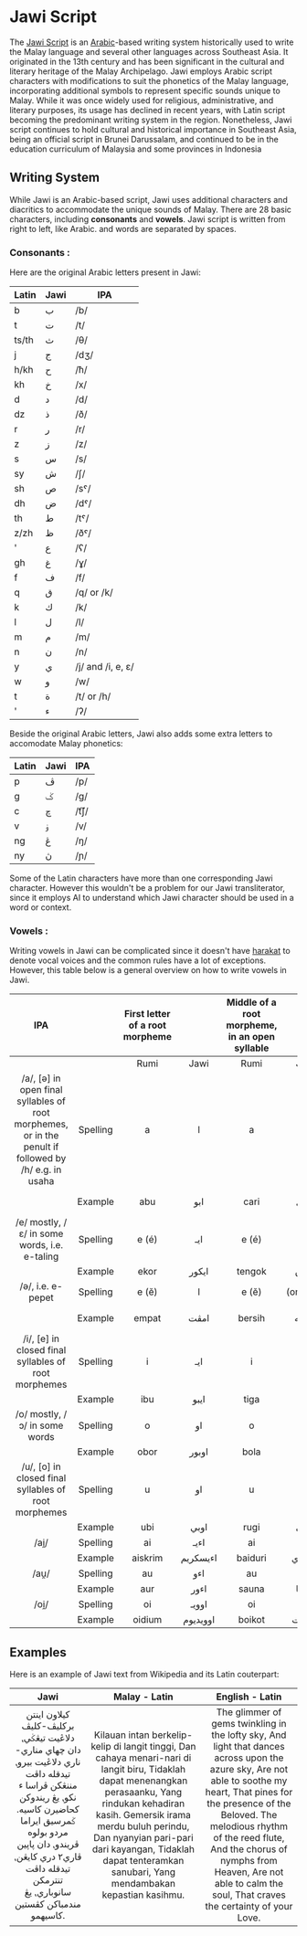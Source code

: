 # Jawi Script

The [Jawi Script](https://en.wikipedia.org/wiki/Jawi_script) is an [Arabic](https://en.wikipedia.org/wiki/Arabic_alphabet)-based writing system historically used to write the Malay language and several other languages across Southeast Asia. It originated in the 13th century and has been significant in the cultural and literary heritage of the Malay Archipelago. Jawi employs Arabic script characters with modifications to suit the phonetics of the Malay language, incorporating additional symbols to represent specific sounds unique to Malay. While it was once widely used for religious, administrative, and literary purposes, its usage has declined in recent years, with Latin script becoming the predominant writing system in the region. Nonetheless, Jawi script continues to hold cultural and historical importance in Southeast Asia, being an official script in Brunei Darussalam, and continued to be in the education curriculum of Malaysia and some provinces in Indonesia

## Writing System
While Jawi is an Arabic-based script, Jawi uses additional characters and diacritics to accommodate the unique sounds of Malay. There are 28 basic characters, including **consonants** and **vowels**. Jawi script is written from right to left, like Arabic. and words are separated by spaces.


### Consonants :
Here are the original Arabic letters present in Jawi:

| Latin   | Jawi     | IPA            |
|---------|----------|----------------|
| b       | ب       | /b/            |
| t       | ت       | /t/            |
| ts/th       | ث       | /θ/            |
| j       | ج       | /dʒ/           |
| h/kh       | ح       | /ħ/            |
| kh       | خ       | /x/            |
| d       | د       | /d/            |
| dz       | ذ       | /ð/            |
| r       | ر       | /r/            |
| z       | ز       | /z/            |
| s       | س       | /s/            |
| sy       | ش       | /ʃ/            |
| sh       | ص       | /sˤ/           |
| dh       | ض       | /dˤ/           |
| th       | ط       | /tˤ/           |
| z/zh       | ظ       | /ðˤ/           |
| '       | ع       | /ʕ/            |
| gh       | غ       | /ɣ/            |
| f       | ف       | /f/            |
| q       | ق       | /q/ or /k/            |
| k       | ك       | /k/            |
| l       | ل       | /l/            |
| m       | م       | /m/            |
| n       | ن       | /n/            |
| y       | ي       | /j/ and /i, e, ɛ/             |
| w       | و       | /w/            |
| t       | ة‎       | /t/ or /h/            |
| '       | ء       | /ʔ/            |

Beside the original Arabic letters, Jawi also adds some extra letters to accomodate Malay phonetics:

| Latin   | Jawi     | IPA            |
|---------|----------|----------------|
| p       | ڤ       | /p/            |
| g       | ݢ       | /g/            |
| c       | چ       | /t͡ʃ/             |
| v       | ۏ‎        | /v/            |
| ng       | ڠ       | /ŋ/            |
| ny       | ڽ‎        | /ɲ/            |

Some of the Latin characters have more than one corresponding Jawi character. However this wouldn't be a problem for our Jawi transliterator, since it employs AI to understand which Jawi character should be used in a word or context.

### Vowels :
Writing vowels in Jawi can be complicated since it doesn't have [harakat](https://en.wikipedia.org/wiki/Arabic_diacritics#harakat) to denote vocal voices and the common rules have a lot of exceptions. However, this table below is a general overview on how to write vowels in Jawi.

|                                                  IPA                                                   |           | First letter of a root morpheme  |          | Middle of a root morpheme, in an open syllable  |              | Middle of a root morpheme, in a closed syllable  |                     | Last letter of a root morpheme  |                              |
|:------------------------------------------------------------------------------------------------------:|:---------:|:--------------------------------:|:--------:|:-----------------------------------------------:|:------------:|:------------------------------------------------:|:-------------------:|:-------------------------------:|:----------------------------:|
|                                                                                                        |           |               Rumi               |   Jawi   |                       Rumi                      |     Jawi     |                       Rumi                       |         Jawi        |               Rumi              |             Jawi             |
| /a/, [ə] in open final syllables of root morphemes, or in the penult if followed by /h/ e.g. in usaha  | Spelling  | a                                | ا     | a                                               | ـا        | a                                                | ـا or omitted | a                               | ـا or omitted          |
|                                                                                                        |  Example  | abu                              | ابو      | cari                                            | چاري         | sampan, wang                                     | سمڤن, واڠ           | cuba, hanya                     | چوبا, هاڽ                    |
| /e/ mostly, /ɛ/ in some words, i.e. e-taling                                                           | Spelling  | e (é)                            | ايـ   | e (é)                                           | ـيـ       | e (é)                                            | ـيـ              | e (é)                           | ـي                        |
|                                                                                                        |  Example  | ekor                             | ايکور    | tengok                                          | تيڠوق        | rendang                                          | ريندڠ               | sate                            | ساتي                         |
| /ə/, i.e. e-pepet                                                                                      | Spelling  | e (ĕ)                            | ا     | e (ĕ)                                           | (omitted) | e  (ĕ)                                           | (omitted)        | e (ĕ)                           | ـى, ـا                 |
|                                                                                                        |  Example  | empat                            | امڤت     | bersih                                          | برسيه        | sempit                                           | سمڤيت               | nasionalisme, memetabolismekan  | ناسيوناليسمى, ممتابوليسماکن  |
| /i/, [e] in closed final syllables of root morphemes                                                   | Spelling  | i                                | ايـ   | i                                               | ـيـ       | i                                                | ـيـ              | i                               | ـي                           |
|                                                                                                        |  Example  | ibu                              | ايبو     | tiga                                            | تيݢ          | hampir                                           | همڤير               | kiri                            | کيري                         |
| /o/ mostly, /ɔ/ in some words                                                                          | Spelling  | o                                | او    | o                                               | ـو        | o                                                | ـو               | o                               | ـو                        |
|                                                                                                        |  Example  | obor                             | اوبور    | bola                                            | بولا         | esok                                             | ايسوق               | soto                            | سوتو                         |
| /u/, [o] in closed final syllables of root morphemes                                                   | Spelling  | u                                | او    | u                                               | ـو        | u                                                | ـو               | u                               | ـو                        |
|                                                                                                        |  Example  | ubi                              | اوبي     | rugi                                            | روݢي         | tun                                              | تون                 | biru                            | بيرو                         |
| /ai̯/                                                                                                   | Spelling  | ai                               | اءيـ  | ai                                              | ـايـ         | ai                                               | ـاءيـ               | ai                              | ـاي                          |
|                                                                                                        |  Example  | aiskrim                          | اءيسکريم | baiduri                                         | بايدوري      | sait                                             | ساءيت               | ramai                           | راماي                        |
| /au̯/                                                                                                   | Spelling  | au                               | اءو   | au                                              | ـاو          | au                                               | ـاءو                | au                              | ـاو                          |
|                                                                                                        |  Example  | aur                              | اءور     | sauna                                           | ساونا        | taun                                             | تاءون               | pulau                           | ڤولاو                        |
| /oi̯/                                                                                                   | Spelling  | oi                               | اوويـ    | oi                                              | ـويـ         | oi                                               | ـوءيـ               | oi                              | ـوي                          |
|                                                                                                        |  Example  | oidium                           | اوويديوم | boikot                                          | بويکوت       | eksploit                                         | ايکسڤلوءيت          | sepoi                           | سڤوي                         | 

## Examples

Here is an example of Jawi text from Wikipedia and its Latin couterpart:

|                                                                                                                               Jawi                                                                                                                               |                                                                                                                                                      Malay - Latin                                                                                                                                                      |                                                                                                                                                               English - Latin                                                                                                                                                               |
|:----------------------------------------------------------------------------------------------------------------------------------------------------------------------------------------------------------------------------------------------------------------:|:-----------------------------------------------------------------------------------------------------------------------------------------------------------------------------------------------------------------------------------------------------------------------------------------------------------------------:|:-------------------------------------------------------------------------------------------------------------------------------------------------------------------------------------------------------------------------------------------------------------------------------------------------------------------------------------------:|
| کيلاون اينتن برکليڤ-کليڤ دلاڠيت تيڠݢي⹁  دان چهاي مناري-ناري دلاڠيت بيرو⹁  تيدقله داڤت مننڠکن ڤراسا ء نکو⹁  يڠ ريندوکن کحاضيرن کاسيه.    ݢمرسيق ايراما مردو بولوه ڤريندو⹁  دان ڽاڽين ڤاري٢ دري کايڠن⹁  تيدقله داڤت تنترمکن سانوباري⹁  يڠ مندمباکن کڤستين کاسيهمو.‎ | Kilauan intan berkelip-kelip di langit tinggi,  Dan cahaya menari-nari di langit biru,  Tidaklah dapat menenangkan perasaanku,  Yang rindukan kehadiran kasih.    Gemersik irama merdu buluh perindu,  Dan nyanyian pari-pari dari kayangan,  Tidaklah dapat tenteramkan sanubari,  Yang mendambakan kepastian kasihmu. | The glimmer of gems twinkling in the lofty sky,  And light that dances across upon the azure sky,  Are not able to soothe my heart,  That pines for the presence of the Beloved.    The melodious rhythm of the reed flute,  And the chorus of nymphs from Heaven,  Are not able to calm the soul,  That craves the certainty of your Love. |
